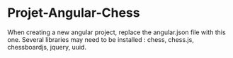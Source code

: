 # Projet-Angular-Chess

When creating a new angular project, replace the angular.json file with this one.
Several libraries may need to be installed : chess, chess.js, chessboardjs, jquery, uuid.
